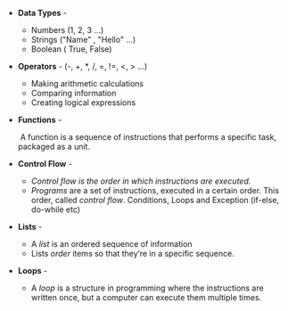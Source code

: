 - **Data Types**  - 
  - Numbers (1, 2, 3 ...)
  - Strings ("Name" , "Hello" ...)
  - Boolean ( True, False)

- **Operators**  - (-, +, *, /, =, !=, <, > ...)

  - Making arithmetic calculations
  - Comparing information
  - Creating logical expressions

- **Functions**  - 

  ​	 A function is a sequence of instructions that performs a specific task, packaged as a unit. 

- **Control Flow**  -

  -  *Control flow is the order in which instructions are executed.* 
  -  *Programs* are a set of instructions, executed in a certain order. This order, called *control flow*. Conditions, Loops and Exception (if-else, do-while etc) 

- **Lists**  -

  -  A *list* is an ordered sequence of information 
  -  Lists *order* items so that they’re in a specific sequence.

- **Loops**  - 

  -  A *loop* is a structure in programming where the instructions are written once, but a computer can execute them multiple times.

